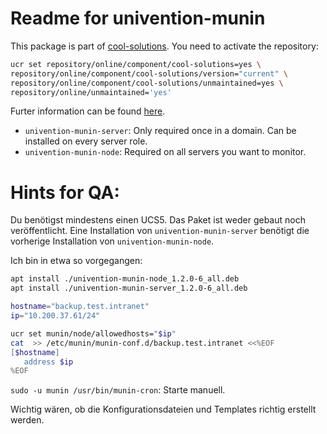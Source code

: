 # Readme for univention-munin

This package is part of [cool-solutions](https://wiki.univention.de/index.php/Category:Cool_Solutions_Repository#Integration_in_UCS_3.2.2C_4.0.2C_4.1.2C_4.2.2C_4.3). You need to activate the repository:
```bash
ucr set repository/online/component/cool-solutions=yes \
repository/online/component/cool-solutions/version="current" \
repository/online/component/cool-solutions/unmaintained=yes \
repository/online/unmaintained='yes'
```
Furter information can be found [here](https://wiki.univention.de/index.php?title=Cool_Solution_-_Install_and_integration_of_Munin).

- `univention-munin-server`: Only required once in a domain. Can be installed on every server role.
- `univention-munin-node`: Required on all servers you want to monitor.

# Hints for QA:
 Du benötigst mindestens einen UCS5.
 Das Paket ist weder gebaut noch veröffentlicht.
 Eine Installation von `univention-munin-server` benötigt die vorherige Installation von `univention-munin-node`.

Ich bin in etwa so vorgegangen:
```bash
apt install ./univention-munin-node_1.2.0-6_all.deb
apt install ./univention-munin-server_1.2.0-6_all.deb

hostname="backup.test.intranet"
ip="10.200.37.61/24"

ucr set munin/node/allowedhosts="$ip"
cat  >> /etc/munin/munin-conf.d/backup.test.intranet <<%EOF
[$hostname]
   address $ip
%EOF
```
`sudo -u munin /usr/bin/munin-cron`: Starte manuell.

Wichtig wären, ob die Konfigurationsdateien und Templates richtig erstellt werden.
